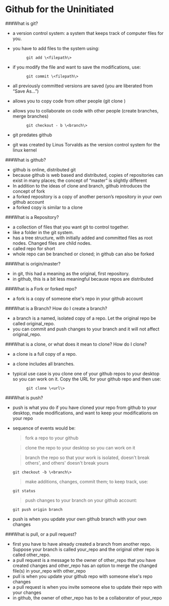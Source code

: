 Github for the Uninitiated
==========================

###What is git? 

* a version control system: a system that keeps track of computer files for you. 
* you have to add files to the system using: 

            git add \<filepath\>
  
* if you modify the file and want to save the modifications, use:

            git commit \<filepath\>

* all previously committed versions are saved (you are liberated from “Save As…”)
* allows you to copy code from other people (git clone <repo>)
* allows you to collaborate on code with other people (create branches, merge branches) 
 
            git checkout - b \<branch\>

* git predates github
* git was created by Linus Torvalds as the version control system for the linux kernel 

###What is github?
* github is online, distributed git
* because github is web based and distributed, copies of repositories can exist in many places; the concept of “master” is slightly different
* In addition to the ideas of clone and branch, github introduces the concept of fork
* a forked repository is a copy of another person’s repository in your own github account
* a forked copy is similar to a clone

###What is a Repository? 
* a collection of files that you want git to control together. 
* like a folder in the git system.
* has a tree structure, with initially added and committed files as root nodes. Changed files are child nodes. 
* called repo for short
* whole repo can be branched or cloned; in github can also be forked 

###What is origin/master?
* in git, this had a meaning as the original, first repository. 
* in github, this is a bit less meaningful because repos are distributed

###What is a Fork or forked repo?
* a fork is a copy of someone else's repo in your github account

###What is a Branch? How do I create a branch? 
* a branch is a named, isolated copy of a repo. Let the original repo be called original_repo. 
* you can commit and push changes to your branch and it will not affect original_repo. 

###What is a clone, or what does it mean to clone? How do I clone? 
* a clone is a full copy of a repo. 
* a clone includes all branches. 
* typical use case is you clone one of your github repos to your desktop so you can work on it. Copy the URL for your github repo and then use: 

            git clone \<url\>

###What is push?
* push is what you do if you have cloned your repo from github to your desktop, made modifications, and want to keep your modifications on your repo
* sequence of events would be:

  > fork a repo to your github
  
  > clone the repo to your desktop so you can work on it
  
  > branch the repo so that your work is isolated, doesn't break others', and others' doesn't break yours
  
      git checkout -b \<branch\>
  
  > make additions, changes, commit them; to keep track, use: 
  
      git status 
  
  > push changes to your branch on your github account:
  
      git push origin branch
  
* push is when you update your own github branch with your own changes

###What is pull, or a pull request? 
* first you have to have already created a branch from another repo. Suppose your branch is called your_repo and the original other repo is called other_repo. 
* a pull request is a message to the owner of other_repo that you have created changes and other_repo has an option to merge the changed file(s) in your_repo with other_repo
* pull is when you update your github repo with someone else's repo changes
* a pull request is when you invite someone else to update their repo with your changes
* in github, the owner of other_repo has to be a collaborator of your_repo

